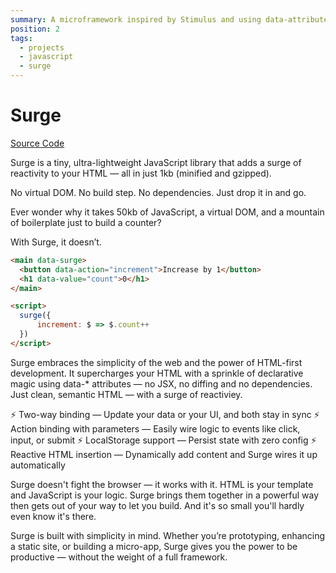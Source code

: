 ```yaml
---
summary: A microframework inspired by Stimulus and using data-attributes to add React-like reactivity to HTML but maintaining vanilla HTML and simple declarative syntax.
position: 2
tags:
  - projects
  - javascript
  - surge
---
```


# Surge

[Source Code](https://github.com/daz4126/surge)

Surge is a tiny, ultra-lightweight JavaScript library that adds a surge of reactivity to your HTML — all in just 1kb (minified and gzipped).

No virtual DOM. No build step. No dependencies. Just drop it in and go.

Ever wonder why it takes 50kb of JavaScript, a virtual DOM, and a mountain of boilerplate just to build a counter?

With Surge, it doesn’t.

```html
<main data-surge>
  <button data-action="increment">Increase by 1</button>
  <h1 data-value="count">0</h1>
</main>

<script>
  surge({
      increment: $ => $.count++
  })
</script>
```


Surge embraces the simplicity of the web and the power of HTML-first development. It supercharges your HTML with a sprinkle of declarative magic using data-* attributes — no JSX, no diffing and no dependencies. Just clean, semantic HTML — with a surge of reactiviey.

⚡️ Two-way binding — Update your data or your UI, and both stay in sync ⚡️ Action binding with parameters — Easily wire logic to events like click, input, or submit ⚡️ LocalStorage support — Persist state with zero config ⚡️ Reactive HTML insertion — Dynamically add content and Surge wires it up automatically

Surge doesn't fight the browser — it works with it. HTML is your template and JavaScript is your logic. Surge brings them together in a powerful way then gets out of your way to let you build. And it's so small you'll hardly even know it's there.

Surge is built with simplicity in mind. Whether you’re prototyping, enhancing a static site, or building a micro-app, Surge gives you the power to be productive — without the weight of a full framework.